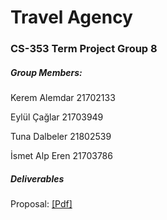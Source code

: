 # Travel Agency

### CS-353 Term Project Group 8


##### Group Members:

Kerem Alemdar 21702133

Eylül Çağlar 21703949

Tuna Dalbeler 21802539

İsmet Alp Eren 21703786

##### Deliverables

Proposal: [[Pdf]](./CS353_Proposal.pdf)


